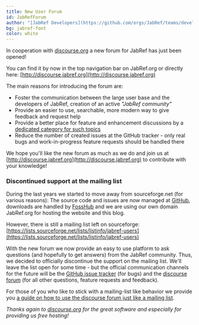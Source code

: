 ```yaml
---
title: New User Forum
id: JabRefForum
author: "[JabRef Developers](https://github.com/orgs/JabRef/teams/developers)"
bg: jabref-font
color: white
---
```


In cooperation with [discourse.org](http://www.discourse.org) a new forum for JabRef has just been opened!

You can find it by now in the top navigation bar on JabRef.org or directly here: [http://discourse.jabref.org](http://discourse.jabref.org)

The main reasons for introducing the forum are:

 - Foster the communication between the large user base and the developers of JabRef, creation of an active *"JabRef community"*
 - Provide an easier to use, searchable, more modern way to give feedback and request help
 - Provide a better place for feature and enhancement discussions by a [dedicated category for such topics](http://discourse.jabref.org/c/features)
 - Reduce the number of created issues at the GitHub tracker - only real bugs and work-in-progress feature requests should be handled there

We hope you'll like the new forum as much as we do and join us at [http://discourse.jabref.org](http://discourse.jabref.org) to contribute with your knowledge!

### Discontinued support at the mailing list

During the last years we started to move away from sourceforge.net (for various reasons): The source code and issues are now managed at [GitHub](https://github.com/JabRef/jabref), downloads are handled by [FossHub](http://www.fosshub.com/JabRef.html) and we are using our own domain JabRef.org for hosting the website and this blog.

However, there is still a mailing list left on sourceforge: [https://lists.sourceforge.net/lists/listinfo/jabref-users](https://lists.sourceforge.net/lists/listinfo/jabref-users)

With the new forum we now provide an easy to use platform to ask questions (and hopefully to get answers) from the JabRef community.
Thus, we decided to officially discontinue the support on the mailing list. We'll leave the list open for some time - but the official communication channels for the future will be the [GitHub issue tracker](https://github.com/JabRef/jabref/issues) (for bugs) and the [discourse forum](http://discourse.jabref.org) (for all other questions, feature requests and feedback).

For those of you who like to stick with a mailing-list like behavior we provide you [a guide on how to use the discourse forum just like a mailing list](http://discourse.jabref.org/t/quick-start-guide-for-former-mailing-list-users/31).

*Thanks again to [discourse.org](http://www.discourse.org) for the great software and especially for providing us free hosting!*
